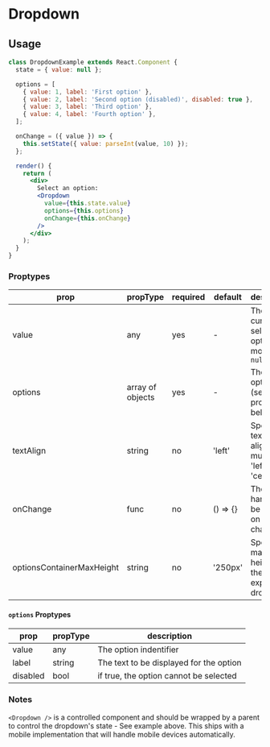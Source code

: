 # Dropdown

## Usage

```jsx
class DropdownExample extends React.Component {
  state = { value: null };

  options = [
    { value: 1, label: 'First option' },
    { value: 2, label: 'Second option (disabled)', disabled: true },
    { value: 3, label: 'Third option' },
    { value: 4, label: 'Fourth option' },
  ];

  onChange = ({ value }) => {
    this.setState({ value: parseInt(value, 10) });
  };

  render() {
    return (
      <div>
        Select an option:
        <Dropdown
          value={this.state.value}
          options={this.options}
          onChange={this.onChange}
        />
      </div>
    );
  }
}
```

<!-- STORY -->

### Proptypes

| prop                      | propType         | required | default  | description                                           |
| ------------------------- | ---------------- | -------- | -------- | ----------------------------------------------------- |
| value                     | any              | yes      | -        | The currently selected option. Can mount as `null`    |
| options                   | array of objects | yes      | -        | The list of options (see proptypes below)             |
| textAlign                 | string           | no       | 'left'   | Specifies text alignment - must be 'left' or 'center' |
| onChange                  | func             | no       | () => {} | The handler to be invoked on option change            |
| optionsContainerMaxHeight | string           | no       | '250px'  | Specifies maximum height of the expanded dropdown     |

#### `options` Proptypes

| prop     | propType | description                             |
| -------- | -------- | --------------------------------------- |
| value    | any      | The option indentifier                  |
| label    | string   | The text to be displayed for the option |
| disabled | bool     | if true, the option cannot be selected  |

### Notes

`<Dropdown />` is a controlled component and should be wrapped by a parent to control the dropdown's state - See example above. This ships with a mobile implementation that will handle mobile devices automatically.
